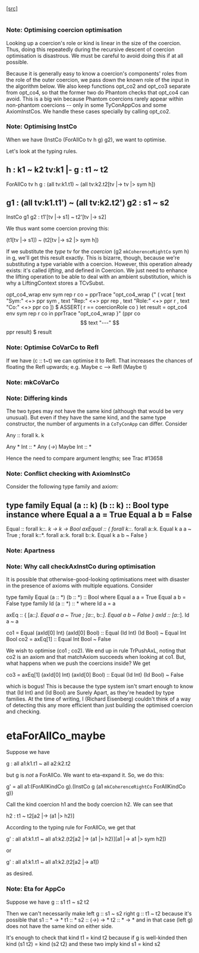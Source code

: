 [[src]](https://github.com/ghc/ghc/tree/master/compiler/types/OptCoercion.hs)
# 

### Note: Optimising coercion optimisation

Looking up a coercion's role or kind is linear in the size of the
coercion. Thus, doing this repeatedly during the recursive descent
of coercion optimisation is disastrous. We must be careful to avoid
doing this if at all possible.

Because it is generally easy to know a coercion's components' roles
from the role of the outer coercion, we pass down the known role of
the input in the algorithm below. We also keep functions opt_co2
and opt_co3 separate from opt_co4, so that the former two do Phantom
checks that opt_co4 can avoid. This is a big win because Phantom coercions
rarely appear within non-phantom coercions -- only in some TyConAppCos
and some AxiomInstCos. We handle these cases specially by calling
opt_co2.

### Note: Optimising InstCo

When we have (InstCo (ForAllCo tv h g) g2), we want to optimise.

Let's look at the typing rules.

h : k1 ~ k2
tv:k1 |- g : t1 ~ t2
-----------------------------
ForAllCo tv h g : (all tv:k1.t1) ~ (all tv:k2.t2[tv |-> tv |> sym h])

g1 : (all tv:k1.t1') ~ (all tv:k2.t2')
g2 : s1 ~ s2
--------------------
InstCo g1 g2 : t1'[tv |-> s1] ~ t2'[tv |-> s2]

We thus want some coercion proving this:

  (t1[tv |-> s1]) ~ (t2[tv |-> s2 |> sym h])

If we substitute the *type* tv for the *coercion*
(g2 `mkCoherenceRightCo` sym h) in g, we'll get this result exactly.
This is bizarre,
though, because we're substituting a type variable with a coercion. However,
this operation already exists: it's called *lifting*, and defined in Coercion.
We just need to enhance the lifting operation to be able to deal with
an ambient substitution, which is why a LiftingContext stores a TCvSubst.




opt_co4_wrap env sym rep r co
  = pprTrace "opt_co4_wrap {"
    ( vcat [ text "Sym:" <+> ppr sym
           , text "Rep:" <+> ppr rep
           , text "Role:" <+> ppr r
           , text "Co:" <+> ppr co ]) $
    ASSERT( r == coercionRole co )
    let result = opt_co4 env sym rep r co in
    pprTrace "opt_co4_wrap }" (ppr co $$ text "---" $$ ppr result) $
    result


### Note: Optimise CoVarCo to Refl

If we have (c :: t~t) we can optimise it to Refl. That increases the
chances of floating the Refl upwards; e.g. Maybe c --> Refl (Maybe t)

### Note: mkCoVarCo

### Note: Differing kinds

The two types may not have the same kind (although that would be very unusual).
But even if they have the same kind, and the same type constructor, the number
of arguments in a `CoTyConApp` can differ. Consider

  Any :: forall k. k

  Any * Int                      :: *
  Any (*->*) Maybe Int  :: *

Hence the need to compare argument lengths; see Trac #13658
 

### Note: Conflict checking with AxiomInstCo

Consider the following type family and axiom:

type family Equal (a :: k) (b :: k) :: Bool
type instance where
  Equal a a = True
  Equal a b = False
--
Equal :: forall k::*. k -> k -> Bool
axEqual :: { forall k::*. forall a::k. Equal k a a ~ True
           ; forall k::*. forall a::k. forall b::k. Equal k a b ~ False }

### Note: Apartness

### Note: Why call checkAxInstCo during optimisation

It is possible that otherwise-good-looking optimisations meet with disaster
in the presence of axioms with multiple equations. Consider

type family Equal (a :: *) (b :: *) :: Bool where
  Equal a a = True
  Equal a b = False
type family Id (a :: *) :: * where
  Id a = a

axEq :: { [a::*].       Equal a a ~ True
        ; [a::*, b::*]. Equal a b ~ False }
axId :: [a::*]. Id a ~ a

co1 = Equal (axId[0] Int) (axId[0] Bool)
  :: Equal (Id Int) (Id Bool) ~  Equal Int Bool
co2 = axEq[1] <Int> <Bool>
  :: Equal Int Bool ~ False

We wish to optimise (co1 ; co2). We end up in rule TrPushAxL, noting that
co2 is an axiom and that matchAxiom succeeds when looking at co1. But, what
happens when we push the coercions inside? We get

co3 = axEq[1] (axId[0] Int) (axId[0] Bool)
  :: Equal (Id Int) (Id Bool) ~ False

which is bogus! This is because the type system isn't smart enough to know
that (Id Int) and (Id Bool) are Surely Apart, as they're headed by type
families. At the time of writing, I (Richard Eisenberg) couldn't think of
a way of detecting this any more efficient than just building the optimised
coercion and checking.


# etaForAllCo_maybe

Suppose we have

  g : all a1:k1.t1  ~  all a2:k2.t2

but g is *not* a ForAllCo. We want to eta-expand it. So, we do this:

  g' = all a1:(ForAllKindCo g).(InstCo g (a1 `mkCoherenceRightCo` ForAllKindCo g))

Call the kind coercion h1 and the body coercion h2. We can see that

  h2 : t1 ~ t2[a2 |-> (a1 |> h2)]

According to the typing rule for ForAllCo, we get that

  g' : all a1:k1.t1  ~  all a1:k2.(t2[a2 |-> (a1 |> h2)][a1 |-> a1 |> sym h2])

or

  g' : all a1:k1.t1  ~  all a1:k2.(t2[a2 |-> a1])

as desired.


### Note: Eta for AppCo

Suppose we have
   g :: s1 t1 ~ s2 t2

Then we can't necessarily make
   left  g :: s1 ~ s2
   right g :: t1 ~ t2
because it's possible that
   s1 :: * -> *         t1 :: *
   s2 :: (*->*) -> *    t2 :: * -> *
and in that case (left g) does not have the same
kind on either side.

It's enough to check that
  kind t1 = kind t2
because if g is well-kinded then
  kind (s1 t2) = kind (s2 t2)
and these two imply
  kind s1 = kind s2

